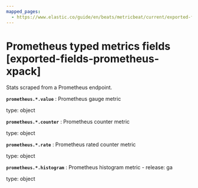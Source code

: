 ```yaml
---
mapped_pages:
  - https://www.elastic.co/guide/en/beats/metricbeat/current/exported-fields-prometheus-xpack.html
---
```


# Prometheus typed metrics fields [exported-fields-prometheus-xpack]

Stats scraped from a Prometheus endpoint.

**`prometheus.*.value`**
:   Prometheus gauge metric

type: object


**`prometheus.*.counter`**
:   Prometheus counter metric

type: object


**`prometheus.*.rate`**
:   Prometheus rated counter metric

type: object


**`prometheus.*.histogram`**
:   Prometheus histogram metric - release: ga

type: object


